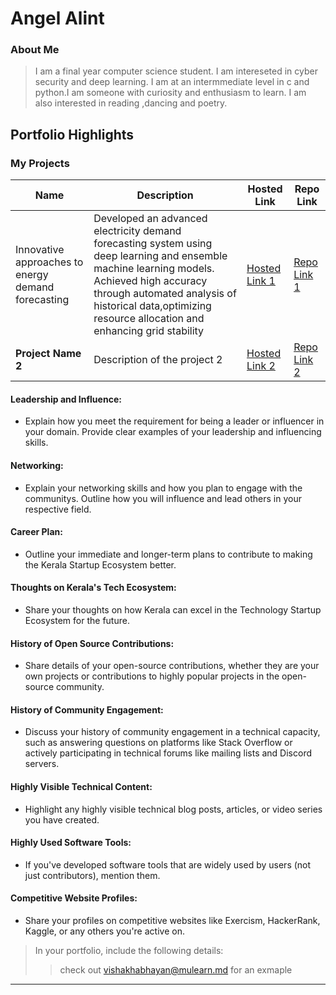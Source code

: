 # Angel Alint
### About Me

>I am a final year computer science student. I am intereseted in cyber security and deep learning.
I am at an intermmediate level in c and python.I am someone with curiosity and enthusiasm to learn.
I am also interested in reading ,dancing and poetry.


## Portfolio Highlights

### My Projects

| Name                | Description                                                               | Hosted Link                              | Repo Link                                                      |
|---------------------|---------------------------------------------------------------------------|------------------------------------------|----------------------------------------------------------------|
| Innovative approaches to energy demand forecasting | Developed an advanced electricity demand forecasting system using deep learning and ensemble machine learning models. Achieved high accuracy through automated analysis of historical data,optimizing resource allocation and enhancing grid stability                                              | [Hosted Link 1](https://example.com)    | [Repo Link 1](https://github.com/Angelalint/energy_demand_prediction)             |
| **Project Name 2**  | Description of the project 2                                              | [Hosted Link 2](https://example.com)    | [Repo Link 2](https://github.com/username/project2)             |

#### Leadership and Influence:

- Explain how you meet the requirement for being a leader or influencer in your domain. Provide clear examples of your leadership and influencing skills.

#### Networking:

- Explain your networking skills and how you plan to engage with the communitys. Outline how you will influence and lead others in your respective field.

#### Career Plan:

- Outline your immediate and longer-term plans to contribute to making the Kerala Startup Ecosystem better.

#### Thoughts on Kerala's Tech Ecosystem:

- Share your thoughts on how Kerala can excel in the Technology Startup Ecosystem for the future.

#### History of Open Source Contributions:

- Share details of your open-source contributions, whether they are your own projects or contributions to highly popular projects in the open-source community.

#### History of Community Engagement:

-  Discuss your history of community engagement in a technical capacity, such as answering questions on platforms like Stack Overflow or actively participating in technical forums like mailing lists and Discord servers.

#### Highly Visible Technical Content:

- Highlight any highly visible technical blog posts, articles, or video series you have created.

#### Highly Used Software Tools:

- If you've developed software tools that are widely used by users (not just contributors), mention them.

#### Competitive Website Profiles:

- Share your profiles on competitive websites like Exercism, HackerRank, Kaggle, or any others you're active on.



> In your portfolio, include the following details:
>> check out [vishakhabhayan@mulearn.md](./profiles/vishakhabhayan@mulearn.md) for an exmaple

---
